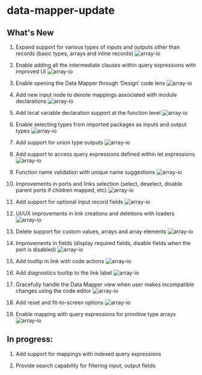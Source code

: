 # data-mapper-update
## What's New

1. Expand support for various types of inputs and outputs other than records (basic types, arrays and inline records)
   ![array-io](./resourses/array-io.gif)


2. Enable adding all the intermediate clauses within query expressions with improved UI
   ![array-io](./resourses/intermediate-clauses.gif)


3. Enable opening the Data Mapper through ‘Design’ code lens
   ![array-io](./resourses/design-code-lens.gif)


4. Add new input node to denote mappings associated with module declarations
   ![array-io](./resourses/module-var.gif)


5. Add local variable declaration support at the function level
   ![array-io](./resourses/local-var.gif)


6. Enable selecting types from imported packages as inputs and output types
   ![array-io](./resourses/imports.gif)


7. Add support for union type outputs
   ![array-io](./resourses/union-output.gif)


8. Add support to access query expressions defined within let expressions
   ![array-io](./resourses/let-expr-query.gif)


9. Function name validation with unique name suggestions
   ![array-io](./resourses/fn-name-validation.gif)


10. Improvements in ports and links selection (select, deselect, disable parent ports if children mapped, etc)
    ![array-io](./resourses/port-selection.gif)


11. Add support for optional input record fields
    ![array-io](./resourses/optional-fields.gif)


12. UI/UX improvements in link creations and deletions with loaders
    ![array-io](./resourses/loaders.gif)


13. Delete support for custom values, arrays and array elements
    ![array-io](./resourses/delete.gif)


14. Improvements in fields (display required fields, disable fields when the port is disabled)
    ![array-io](./resourses/dissabled-fields.gif)


15. Add tooltip in link with code actions
    ![array-io](./resourses/tooltip.png)


16. Add diagnostics tooltip to the link label
    ![array-io](./resourses/diagnostics.png)


17. Gracefully handle the Data Mapper view when user makes incompatible changes using the code editor
    ![array-io](./resourses/selected-fn.gif)


18. Add reset and fit-to-screen options
    ![array-io](./resourses/reset-screen.gif)


19. Enable mapping with query expressions for primitive type arrays
    ![array-io](./resourses/primitive-query.gif)


## In progress:

1. Add support for mappings with indexed query expressions

2. Provide search capability for filtering input, output fields

